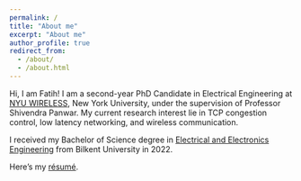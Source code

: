 ```yaml
---
permalink: /
title: "About me"
excerpt: "About me"
author_profile: true
redirect_from: 
  - /about/
  - /about.html
---
```



Hi, I am Fatih! I am a second-year PhD Candidate in Electrical Engineering at [NYU WIRELESS](https://wireless.engineering.nyu.edu), New York University, under the supervision of Professor Shivendra Panwar. My current research interest lie in TCP congestion control, low latency networking, and wireless communication. 

I received my Bachelor of Science degree in [Electrical and Electronics Engineering](https://ee.bilkent.edu.tr/en/) from Bilkent University in 2022.

Here’s my [résumé](Fatih_Berkay_Sarpkaya_CV.pdf).
